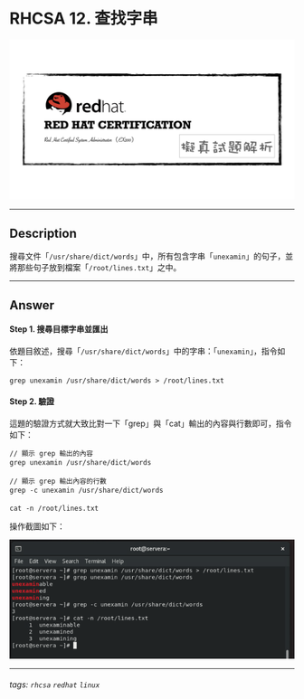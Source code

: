 # RHCSA 12. 查找字串

![](https://github.com/rickbsr/Certification-RedHat-RHCSA/blob/main/pics/redhat-rhcsa.png?raw=true)

---

## Description

搜尋文件「`/usr/share/dict/words`」中，所有包含字串「`unexamin`」的句子，並將那些句子放到檔案「`/root/lines.txt`」之中。

---

## Answer

#### Step 1. 搜尋目標字串並匯出

依題目敘述，搜尋「`/usr/share/dict/words`」中的字串：「`unexamin`」，指令如下：

```shell
grep unexamin /usr/share/dict/words > /root/lines.txt
```

#### Step 2. 驗證

這題的驗證方式就大致比對一下「grep」與「cat」輸出的內容與行數即可，指令如下：

```shell
// 顯示 grep 輸出的內容
grep unexamin /usr/share/dict/words

// 顯示 grep 輸出內容的行數
grep -c unexamin /usr/share/dict/words

cat -n /root/lines.txt
```

操作截圖如下：

![](https://github.com/rickbsr/Certification-RedHat-RHCSA/blob/main/pics/q12_grep.png?raw=true)

---

###### tags: `rhcsa` `redhat` `linux`